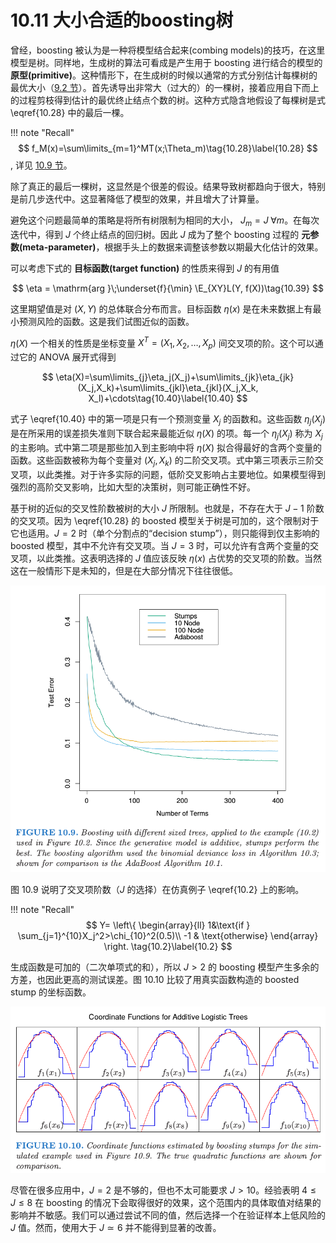 # 10.11 大小合适的boosting树

曾经，boosting 被认为是一种将模型结合起来(combing models)的技巧，在这里模型是树。同样地，生成树的算法可看成是产生用于 boosting 进行结合的模型的 **原型(primitive)**。这种情形下，在生成树的时候以通常的方式分别估计每棵树的最优大小（[9.2 节](9.2-Tree-Based-Methods/index.html)）。首先诱导出非常大（过大的）的一棵树，接着应用自下而上的过程剪枝得到估计的最优终止结点个数的树。这种方式隐含地假设了每棵树是式 \eqref{10.28} 中的最后一棵。

!!! note "Recall"
    $$
    f_M(x)=\sum\limits_{m=1}^MT(x;\Theta_m)\tag{10.28}\label{10.28}
    $$, 详见 [10.9 节](10.9-Boosting-Trees/index.html)。

除了真正的最后一棵树，这显然是个很差的假设。结果导致树都趋向于很大，特别是前几步迭代中。这显著降低了模型的效果，并且增大了计算量。

避免这个问题最简单的策略是将所有树限制为相同的大小， $J_m=J\;\forall m$。在每次迭代中，得到 $J$ 个终止结点的回归树。因此 $J$ 成为了整个 boosting 过程的 **元参数(meta-parameter)**，根据手头上的数据来调整该参数以期最大化估计的效果。

可以考虑下式的 **目标函数(target function)** 的性质来得到 $J$ 的有用值

$$
\eta = \mathrm{arg }\;\underset{f}{\min} \E_{XY}L(Y, f(X))\tag{10.39}
$$

这里期望值是对 $(X,Y)$ 的总体联合分布而言。目标函数 $\eta(x)$ 是在未来数据上有最小预测风险的函数。这是我们试图近似的函数。

$\eta(X)$ 一个相关的性质是坐标变量 $X^T=(X_1,X_2,\ldots, X_p)$ 间交叉项的阶。这个可以通过它的 ANOVA 展开式得到

$$
\eta(X)=\sum\limits_{j}\eta_j(X_j)+\sum\limits_{jk}\eta_{jk}(X_j,X_k)+\sum\limits_{jkl}\eta_{jkl}(X_j,X_k, X_l)+\cdots\tag{10.40}\label{10.40}
$$

式子 \eqref{10.40} 中的第一项是只有一个预测变量 $X_j$ 的函数和。这些函数 $\eta_j(X_j)$ 是在所采用的误差损失准则下联合起来最能近似 $\eta(X)$ 的项。每一个 $\eta_j(X_j)$ 称为 $X_j$ 的主影响。式中第二项是那些加入到主影响中将 $\eta(X)$ 拟合得最好的含两个变量的函数。这些函数被称为每个变量对 $(X_j,X_k)$ 的二阶交叉项。式中第三项表示三阶交叉项，以此类推。对于许多实际的问题，低阶交叉影响占主要地位。如果模型得到强烈的高阶交叉影响，比如大型的决策树，则可能正确性不好。

基于树的近似的交叉性阶数被树的大小 $J$ 所限制。也就是，不存在大于 $J-1$ 阶数的交叉项。因为 \eqref{10.28} 的 boosted 模型关于树是可加的，这个限制对于它也适用。$J=2$ 时（单个分割点的“decision stump”），则只能得到仅主影响的 boosted 模型，其中不允许有交叉项。当 $J=3$ 时，可以允许有含两个变量的交叉项，以此类推。这表明选择的 $J$ 值应该反映 $\eta(x)$ 占优势的交叉项的阶数。当然这在一般情形下是未知的，但是在大部分情况下往往很低。

![](../img/10/fig10.9.png)

图 10.9 说明了交叉项阶数（$J$ 的选择）在仿真例子 \eqref{10.2} 上的影响。

!!! note "Recall"
    $$
    Y=
    \left\{
    \begin{array}{ll}
    1&\text{if } \sum_{j=1}^{10}X_j^2>\chi_{10}^2(0.5)\\
    -1 & \text{otherwise}
    \end{array}
    \right.
    \tag{10.2}\label{10.2}
    $$

生成函数是可加的（二次单项式的和），所以 $J>2$ 的 boosting 模型产生多余的方差，也因此更高的测试误差。图 10.10 比较了用真实函数构造的 boosted stump 的坐标函数。

![](../img/10/fig10.10.png)

尽管在很多应用中，$J=2$ 是不够的，但也不太可能要求 $J>10$。经验表明 $4\le J\le 8$ 在 boosting 的情况下会取得很好的效果，这个范围内的具体取值对结果的影响并不敏感。我们可以通过尝试不同的值，然后选择一个在验证样本上低风险的 $J$ 值。然而，使用大于 $J\simeq 6$ 并不能得到显著的改善。
